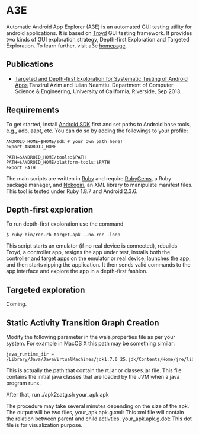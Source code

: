 A3E
=====

Automatic Android App Explorer (A3E) is an automated GUI testing utility for android applications. 
It is based on [Troyd][tr] GUI testing framework. It provides two kinds of GUI exploration strategy, 
Depth-first Exploration and Targeted Exploration. To learn further, visit a3e [homepage][hm].

[hm]: http://spruce.cs.ucr.edu/a3e
[tr]: https://github.com/plum-umd/troyd

Publications
------------

* [Targeted and Depth-first Exploration for Systematic Testing of Android Apps][a3e]
  Tanzirul Azim and Iulian Neamtiu.
  Department of Computer Science & Engineering, University of California, Riverside, Sep 2013.

[a3e]: http://www.cs.ucr.edu/~neamtiu/pubs/oopsla13azim.pdf

Requirements
------------

To get started, install [Android SDK][sdk] first and set paths to Android
base tools, e.g., adb, aapt, etc.  You can do so by adding the followings
to your profile:

    ANDROID_HOME=$HOME/sdk # your own path here!
    export ANDROID_HOME

    PATH=$ANDROID_HOME/tools:$PATH
    PATH=$ANDROID_HOME/platform-tools:$PATH
    export PATH

The main scripts are written in [Ruby][rb] and require [RubyGems][gem], a Ruby
package manager, and [Nokogiri][xml], an XML library to manipulate
manifest files.  This tool is tested under Ruby 1.8.7 and Android 2.3.6.

[rb]: http://www.ruby-lang.org/
[sdk]: http://developer.android.com/sdk/index.html
[gem]: http://rubygems.org/
[xml]: http://nokogiri.org/

Depth-first exploration
-----------------------

To run depth-first exploration use the command

    $ ruby bin/rec.rb target.apk --no-rec -loop

This script starts an emulator (if no real device is connected), rebuilds
Troyd, a controller app, resigns the app under test, installs both the
controller and target apps on the emulator or real device; launches the app,
and then starts ripping the application. It then sends valid commands to the 
app interface and explore the app in a depth-first fashion. 

    
Targeted exploration
--------------------

Coming.

Static Activity Transition Graph Creation
---------------------------------------------
Modify the following parameter in the wala.properties file as per your system. For example in MacOS X this path may be something
similar:

	java_runtime_dir = /Library/Java/JavaVirtualMachines/jdk1.7.0_25.jdk/Contents/Home/jre/lib

This is actually the path that contain the rt.jar or classes.jar file. This file contains the initial java classes that are loaded
by the JVM when a java program runs.

After that, run 
	./apk2satg.sh your_apk.apk
	
The procedure may take several minutes depending on the size of the apk. The output will be two files,
your_apk.apk.g.xml: This xml file will contain the relation between parent and child activties.
your_apk.apk.g.dot: This dot file is for visualization purpose.

 
